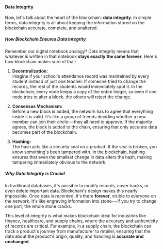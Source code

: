 #### **Data Integrity**

Now, let's talk about the heart of the blockchain: **data integrity**. In simple terms, data integrity is all about keeping the information stored on the blockchain accurate, complete, and unaltered.

##### How Blockchain Ensures Data Integrity

Remember our digital notebook analogy? Data integrity means that whatever is written in that notebook **stays exactly the same forever**. Here's how blockchain makes sure of that:

1.  **Decentralization:**\
    Imagine if your school's attendance record was maintained by every student instead of just one teacher. If someone tried to change the records, the rest of the students would immediately spot it. In the blockchain, every node keeps a copy of the entire ledger, so even if one node tries to alter a block, the others will reject the change.

2.  **Consensus Mechanism:**\
    Before a new block is added, the network has to agree that everything inside it is valid. It's like a group of friends deciding whether a new member can join their circle---they all need to approve. If the majority agrees, the block is added to the chain, ensuring that only accurate data becomes part of the blockchain.

3.  **Hashing:**\
    The hash acts like a security seal on a product. If the seal is broken, you know something's been tampered with. In the blockchain, hashing ensures that even the smallest change in data alters the hash, making tampering immediately obvious to the network.

##### Why Data Integrity is Crucial

In traditional databases, it's possible to modify records, cover tracks, or even delete important data. Blockchain's design makes this nearly impossible. Once data is recorded, it's there **forever**, visible to everyone on the network. It's like engraving information into stone---if you try to change one part, the whole stone cracks.

This level of integrity is what makes blockchain ideal for industries like finance, healthcare, and supply chains, where the accuracy and authenticity of records are critical. For example, in a supply chain, the blockchain can track a product's journey from manufacturer to retailer, ensuring that the data about the product's origin, quality, and handling is **accurate and unchanged**.
